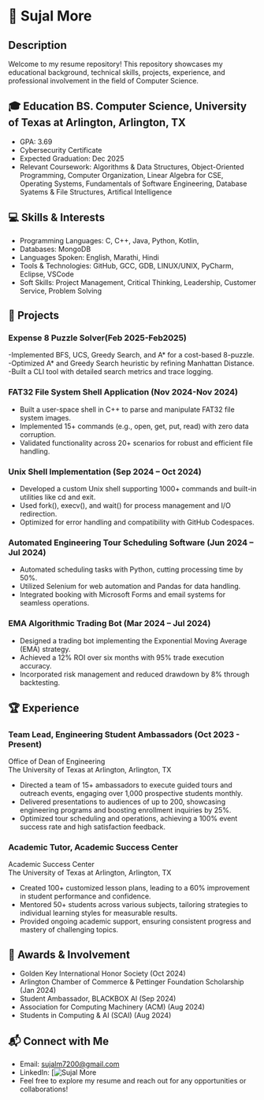 # 📄 Sujal More

## Description

Welcome to my resume repository! This repository showcases my educational background, technical skills, projects, experience, and professional involvement in the field of Computer Science.


## 🎓 Education BS. Computer Science, University of Texas at Arlington, Arlington, TX 
- GPA: 3.69
- Cybersecurity Certificate 
- Expected Graduation: Dec 2025 
- Relevant Coursework: Algorithms & Data Structures, Object-Oriented Programming, Computer Organization, Linear Algebra for CSE, Operating Systems, Fundamentals of Software Engineering, Database Syatems & File Structures, Artifical Intelligence


## 💻 Skills & Interests 
- Programming Languages: C, C++, Java, Python, Kotlin,
- Databases: MongoDB 
- Languages Spoken: English, Marathi, Hindi
- Tools & Technologies: GitHub, GCC, GDB, LINUX/UNIX, PyCharm, Eclipse, VSCode
- Soft Skills: Project Management, Critical Thinking, Leadership, Customer Service, Problem Solving 


## 🔧 Projects

### Expense 8 Puzzle Solver(Feb 2025-Feb2025)
-Implemented BFS, UCS, Greedy Search, and A* for a cost-based 8-puzzle.
-Optimized A* and Greedy Search heuristic by refining Manhattan Distance.
-Built a CLI tool with detailed search metrics and trace logging.

### FAT32 File System Shell Application (Nov 2024-Nov 2024)
- Built a user-space shell in C++ to parse and manipulate FAT32 file system images.
- Implemented 15+ commands (e.g., open, get, put, read) with zero data corruption.
- Validated functionality across 20+ scenarios for robust and efficient file handling.

### Unix Shell Implementation (Sep 2024 – Oct 2024)
- Developed a custom Unix shell supporting 1000+ commands and built-in utilities like cd and exit.
- Used fork(), execv(), and wait() for process management and I/O redirection.
- Optimized for error handling and compatibility with GitHub Codespaces.

### Automated Engineering Tour Scheduling Software (Jun 2024 – Jul 2024)
- Automated scheduling tasks with Python, cutting processing time by 50%.
- Utilized Selenium for web automation and Pandas for data handling.
- Integrated booking with Microsoft Forms and email systems for seamless operations.

### EMA Algorithmic Trading Bot (Mar 2024 – Jul 2024)
- Designed a trading bot implementing the Exponential Moving Average (EMA) strategy.
- Achieved a 12% ROI over six months with 95% trade execution accuracy.
- Incorporated risk management and reduced drawdown by 8% through backtesting.


## 🏆 Experience

### Team Lead, Engineering Student Ambassadors (Oct 2023 - Present)
Office of Dean of Engineering			          		                 
The University of Texas at Arlington, Arlington, TX 
- Directed a team of 15+ ambassadors to execute guided tours and outreach events, engaging over 1,000 prospective students monthly.
- Delivered presentations to audiences of up to 200, showcasing engineering programs and boosting enrollment inquiries by 25%.
- Optimized tour scheduling and operations, achieving a 100% event success rate and high satisfaction feedback.

### Academic Tutor, Academic Success Center
Academic Success Center             
The University of Texas at Arlington, Arlington, TX
- Created 100+ customized lesson plans, leading to a 60% improvement in student performance and confidence.
- Mentored 50+ students across various subjects, tailoring strategies to individual learning styles for measurable results.
- Provided ongoing academic support, ensuring consistent progress and mastery of challenging topics.


## 🥇 Awards & Involvement

- Golden Key International Honor Society (Oct 2024)
- Arlington Chamber of Commerce & Pettinger Foundation Scholarship (Jan 2024)
- Student Ambassador, BLACKBOX AI (Sep 2024)
- Association for Computing Machinery (ACM) (Aug 2024)
- Students in Computing & AI (SCAI) (Aug 2024)

## 📬 Connect with Me
- Email: sujalm7200@gmail.com
- LinkedIn: [![Sujal More](linkedin.com/in/sujalmore/ )
- Feel free to explore my resume and reach out for any opportunities or collaborations!
